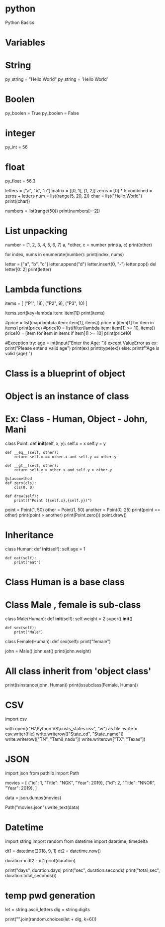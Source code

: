 # python
Python Basics
# Variables

# String
py_string = "Hello World"
py_string = 'Hello World'

# Boolen
py_boolen = True
py_boolen = False

# integer
py_int = 56

# float

py_float = 56.3

letters = ["a", "b", "c"]
matrix = [[0, 1], [1, 2]]
zeros = [0] * 5
combined = zeros + letters
num = list(range(5, 20, 2))
char = list("Hello World")
print((char))

numbers = list(range(50))
print(numbers[::-2])


# List unpacking
number = [1, 2, 3, 4, 5, 6, 7]
a, *other, c = number
print(a, c)
print(other)

for index, nums in enumerate(number):
    print(index, nums)

letter = ["a", "b", "c"]
letter.append("d")
letter.insert(0, "-")
letter.pop()
del letter[0: 2]
print(letter)


# Lambda functions

items = [
    ("P1", 18), ("P2", 9), ("P3", 10)
]

items.sort(key=lambda item: item[1])
print(items)


#price = list(map(lambda item: item[1], items))
price = [item[1] for item in items]
print(price)
#price10 = list(filter(lambda item: item[1] >= 10, items))
price10 = [item for item in items if item[1] >= 10]
print(price10)

#Exception
try:
    age = int(input("Enter the Age: "))
except ValueError as ex:
    print("Please enter a valid age")
    print(ex)
    print(type(ex))
else:
    print(f"Age is valid {age} ")


# Class is a blueprint of object
# Object is an instance of class

# Ex: Class - Human, Object - John, Mani


class Point:
    def __init__(self, x, y):
        self.x = x
        self.y = y

    def __eq__(self, other):
        return self.x == other.x and self.y == other.y

    def __gt__(self, other):
        return self.x > other.x and self.y > other.y

    @classmethod
    def zero(cls):
        cls(0, 0)

    def draw(self):
        print(f"Point ({self.x},{self.y})")


point = Point(1, 50)
other = Point(1, 50)
another = Point(0, 25)
print(point == other)
print(point > another)
print(Point.zero())
point.draw()


# Inheritance
class Human:
    def __init__(self):
        self.age = 1

    def eat(self):
        print("eat")

# Class Human is a base class
# Class Male , female is sub-class


class Male(Human):
    def __init__(self):
        self.weight = 2
        super().__init__()

    def sex(self):
        print("Male")


class Female(Human):
    def sex(self):
        print("female")


john = Male()
john.eat()
print(john.weight)
# All class inherit from 'object class'
print(isinstance(john, Human))
print(issubclass(Female, Human))

# CSV
import csv

with open(r"H:\Python VS\custs_states.csv", "w") as file:
    write = csv.writer(file)
    write.writerow(["State_cd", "State_name"])
    write.writerow(["TN", "Tamil_nadu"])
    write.writerow(["TX", "Texas"])

# JSON

import json
from pathlib import Path

movies = [
    {"id": 1, "Title": "NGK", "Year": 2019},
    {"id": 2, "Title": "NNOR", "Year": 2019},
]

data = json.dumps(movies)

Path("movies.json").write_text(data)





# Datetime
import string
import random
from datetime import datetime, timedelta

dt1 = datetime(2018, 9, 1)
dt2 = datetime.now()


duration = dt2 - dt1
print(duration)

print("days", duration.days)
print("sec", duration.seconds)
print("total_sec", duration.total_seconds())


# temp pwd generation

let = string.ascii_letters
dig = string.digits

print("".join(random.choices(let + dig, k=6)))
